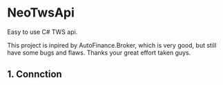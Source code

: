 # NeoTwsApi
Easy to use C# TWS api.

This project is inpired by AutoFinance.Broker, which is very good, but still have some bugs and flaws.
Thanks your great effort taken guys.

## 1. Connction




